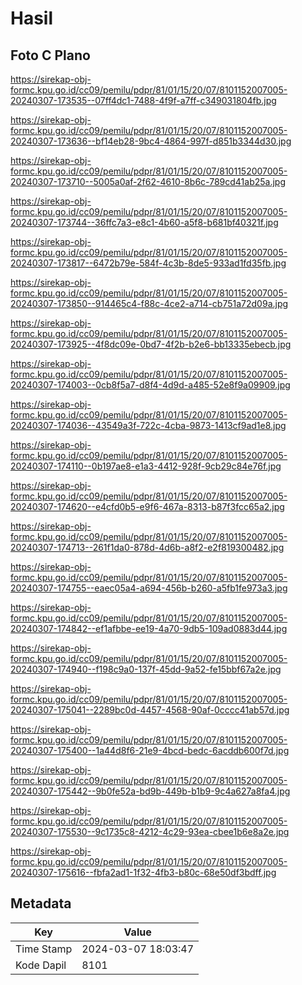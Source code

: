 # Hasil

## Foto C Plano

https://sirekap-obj-formc.kpu.go.id/cc09/pemilu/pdpr/81/01/15/20/07/8101152007005-20240307-173535--07ff4dc1-7488-4f9f-a7ff-c349031804fb.jpg

https://sirekap-obj-formc.kpu.go.id/cc09/pemilu/pdpr/81/01/15/20/07/8101152007005-20240307-173636--bf14eb28-9bc4-4864-997f-d851b3344d30.jpg

https://sirekap-obj-formc.kpu.go.id/cc09/pemilu/pdpr/81/01/15/20/07/8101152007005-20240307-173710--5005a0af-2f62-4610-8b6c-789cd41ab25a.jpg

https://sirekap-obj-formc.kpu.go.id/cc09/pemilu/pdpr/81/01/15/20/07/8101152007005-20240307-173744--36ffc7a3-e8c1-4b60-a5f8-b681bf40321f.jpg

https://sirekap-obj-formc.kpu.go.id/cc09/pemilu/pdpr/81/01/15/20/07/8101152007005-20240307-173817--6472b79e-584f-4c3b-8de5-933ad1fd35fb.jpg

https://sirekap-obj-formc.kpu.go.id/cc09/pemilu/pdpr/81/01/15/20/07/8101152007005-20240307-173850--914465c4-f88c-4ce2-a714-cb751a72d09a.jpg

https://sirekap-obj-formc.kpu.go.id/cc09/pemilu/pdpr/81/01/15/20/07/8101152007005-20240307-173925--4f8dc09e-0bd7-4f2b-b2e6-bb13335ebecb.jpg

https://sirekap-obj-formc.kpu.go.id/cc09/pemilu/pdpr/81/01/15/20/07/8101152007005-20240307-174003--0cb8f5a7-d8f4-4d9d-a485-52e8f9a09909.jpg

https://sirekap-obj-formc.kpu.go.id/cc09/pemilu/pdpr/81/01/15/20/07/8101152007005-20240307-174036--43549a3f-722c-4cba-9873-1413cf9ad1e8.jpg

https://sirekap-obj-formc.kpu.go.id/cc09/pemilu/pdpr/81/01/15/20/07/8101152007005-20240307-174110--0b197ae8-e1a3-4412-928f-9cb29c84e76f.jpg

https://sirekap-obj-formc.kpu.go.id/cc09/pemilu/pdpr/81/01/15/20/07/8101152007005-20240307-174620--e4cfd0b5-e9f6-467a-8313-b87f3fcc65a2.jpg

https://sirekap-obj-formc.kpu.go.id/cc09/pemilu/pdpr/81/01/15/20/07/8101152007005-20240307-174713--261f1da0-878d-4d6b-a8f2-e2f819300482.jpg

https://sirekap-obj-formc.kpu.go.id/cc09/pemilu/pdpr/81/01/15/20/07/8101152007005-20240307-174755--eaec05a4-a694-456b-b260-a5fb1fe973a3.jpg

https://sirekap-obj-formc.kpu.go.id/cc09/pemilu/pdpr/81/01/15/20/07/8101152007005-20240307-174842--ef1afbbe-ee19-4a70-9db5-109ad0883d44.jpg

https://sirekap-obj-formc.kpu.go.id/cc09/pemilu/pdpr/81/01/15/20/07/8101152007005-20240307-174940--f198c9a0-137f-45dd-9a52-fe15bbf67a2e.jpg

https://sirekap-obj-formc.kpu.go.id/cc09/pemilu/pdpr/81/01/15/20/07/8101152007005-20240307-175041--2289bc0d-4457-4568-90af-0cccc41ab57d.jpg

https://sirekap-obj-formc.kpu.go.id/cc09/pemilu/pdpr/81/01/15/20/07/8101152007005-20240307-175400--1a44d8f6-21e9-4bcd-bedc-6acddb600f7d.jpg

https://sirekap-obj-formc.kpu.go.id/cc09/pemilu/pdpr/81/01/15/20/07/8101152007005-20240307-175442--9b0fe52a-bd9b-449b-b1b9-9c4a627a8fa4.jpg

https://sirekap-obj-formc.kpu.go.id/cc09/pemilu/pdpr/81/01/15/20/07/8101152007005-20240307-175530--9c1735c8-4212-4c29-93ea-cbee1b6e8a2e.jpg

https://sirekap-obj-formc.kpu.go.id/cc09/pemilu/pdpr/81/01/15/20/07/8101152007005-20240307-175616--fbfa2ad1-1f32-4fb3-b80c-68e50df3bdff.jpg


## Metadata

| Key        | Value               |
| ---------- | ------------------- |
| Time Stamp | 2024-03-07 18:03:47 |
| Kode Dapil | 8101                |



